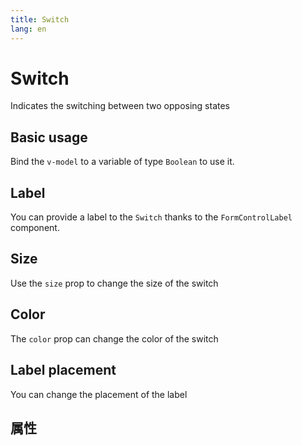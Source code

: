 ```yaml
---
title: Switch
lang: en
---
```


<script setup lang="ts">
  import props from "../../../example/switch-new/description/en-props.ts";
</script>


# Switch

Indicates the switching between two opposing states


## Basic usage

Bind the ```v-model``` to a variable of type ```Boolean``` to use it.

<demo src="../../../example/switch-new/base.vue" />

## Label
You can provide a label to the `Switch` thanks to the `FormControlLabel` component.

<demo src="../../../example/switch-new/label.vue" />

## Size

Use the `size` prop to change the size of the switch

<demo src="../../../example/switch-new/size.vue" />

## Color

The `color` prop can change the color of the switch


<demo src="../../../example/switch-new/color.vue" />

## Label placement

You can change the placement of the label

<demo src="../../../example/switch-new/placement.vue" />

## 属性

<table-block type="propsEn" :data="props" />
